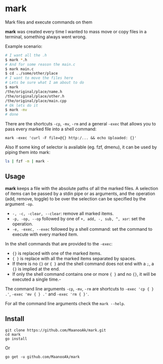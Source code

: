 # mark

Mark files and execute commands on them

**mark** was created every time I wanted to mass move or copy files in a terminal, something always went wrong.

Example scenario:

```sh
# I want all the .h
$ mark *.h
# And for some reason the main.c
$ mark main.c
$ cd ../some/other/place
# I want to move the files here
# Lets be sure what I am about to do 
$ mark
/the/original/place/name.h
/the/original/place/other.h
/the/original/place/main.cpp
# Ok lets do it
$ mark -mv
# done
```

There are the shortcuts `-cp`, `-mv`, `-rm` and a general `-exec` that allows you to pass every marked file into a shell command:

```mark
mark -exec 'curl -F file=@{} http:/... && echo Uploaded: {}'
```

Also If some king of selector is available (eg. fzf, dmenu), it can be used by piping them into mark:

```sh
ls | fzf -m | mark -
```

## Usage

**mark** keeps a file with the absolute paths of all the marked files. A selection of items can be passed by a stdin pipe or as arguments, and the operation (add, remove, toggle) to be over the selection can be specified by the argument `-op`.

- `-, -c, -clear, --clear`: remove all marked items.
- `-p, -op, --op` followed by one of `+, add, -, sub, ^, xor`: set the operation.
- `-e, -exec, --exec` followed by a shell command: set the command to execute with every marked item.

In the shell commands that are provided to the `-exec`:
- `{}` is replaced with one of the marked items.
- `{ }` is replace with all the marked items separated by spaces.
- If there is no `{}` or `{ }` and the shell command does not end with a `;`, a ` {}` is implied at the end.
- If only the shell command contains one or more `{ }` and no `{}`, it will be executed a single time.-

The command line arguments `-cp`, `-mv`, `-rm` are shortcuts to `-exec 'cp { } .'`, `-exec 'mv { } .'` and `-exec 'rm { }'`.

For all the command line arguments check the `mark --help`.

## Install

```
git clone https://github.com/MaanooAk/mark.git
cd mark
go install
```

Or

```
go get -u github.com/MaanooAk/mark
```

